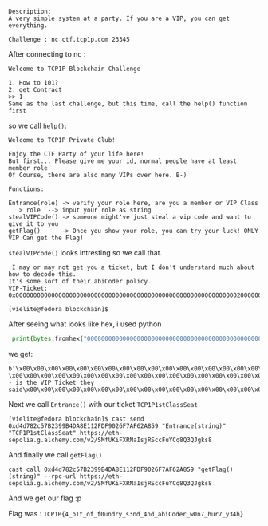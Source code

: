 ```
Description:
A very simple system at a party. If you are a VIP, you can get everything.

Challenge : nc ctf.tcp1p.com 23345
```

After connecting to nc :

```[vielite@fedora blockchain]$ nc ctf.tcp1p.com 23345
Welcome to TCP1P Blockchain Challenge

1. How to 101?
2. get Contract
>> 1
Same as the last challenge, but this time, call the help() function first
```
so we call `help()`:
```vielite@fedora blockchain$ cast call 0xd4d782c57B2399B4DA8E112FDF9026F7AF62A859 "help()(string)" --rpc-url https://eth-sepolia.g.alchemy.com/v2/SMfUKiFXRNaIsjRSccFuYCq8Q3QJgks8
Welcome to TCP1P Private Club!

Enjoy the CTF Party of your life here!
But first... Please give me your id, normal people have at least member role
Of Course, there are also many VIPs over here. B-)

Functions:

Entrance(role) -> verify your role here, are you a member or VIP Class
   > role  --> input your role as string
stealVIPCode() -> someone might've just steal a vip code and want to give it to you
getFlag()      -> Once you show your role, you can try your luck! ONLY VIP Can get the Flag!

```
`stealVIPcode()` looks intresting so we call that.

```[vielite@fedora blockchain]$ cast call 0xd4d782c57B2399B4DA8E112FDF9026F7AF62A859 "stealVIPCode()(string)" --rpc-url https://eth-sepolia.g.alchemy.com/v2/SMfUKiFXRNaIsjRSccFuYCq8Q3QJgks8
 I may or may not get you a ticket, but I don't understand much about how to decode this.
It's some sort of their abiCoder policy. 
VIP-Ticket: 0x0000000000000000000000000000000000000000000000000000000000000020000000000000000000000000000000000000000000000000000000000000002f5443503150317374436c61737353656174202d2069732074686520564950205469636b6574207468657920736169640000000000000000000000000000000000

[vielite@fedora blockchain]$ 
```
After seeing what looks like hex, i used python 

```python
 print(bytes.fromhex("0000000000000000000000000000000000000000000000000000000000000020000000000000000000000000000000000000000000000000000000000000002f5443503150317374436c61737353656174202d2069732074686520564950205469636b6574207468657920736169640000000000000000000000000000000000"))
```
we get: 

```
b'\x00\x00\x00\x00\x00\x00\x00\x00\x00\x00\x00\x00\x00\x00\x00\x00\x00\x00\x00\x00\x00\x00\x00\x00\x00\x00\x00\x00\x00\x00\x00 \x00\x00\x00\x00\x00\x00\x00\x00\x00\x00\x00\x00\x00\x00\x00\x00\x00\x00\x00\x00\x00\x00\x00\x00\x00\x00\x00\x00\x00\x00\x00/TCP1P1stClassSeat - is the VIP Ticket they said\x00\x00\x00\x00\x00\x00\x00\x00\x00\x00\x00\x00\x00\x00\x00\x00\x00'
```
Next we call `Entrance()` with our ticket `TCP1P1stClassSeat`

```
[vielite@fedora blockchain]$ cast send 0xd4d782c57B2399B4DA8E112FDF9026F7AF62A859 "Entrance(string)" "TCP1P1stClassSeat" https://eth-sepolia.g.alchemy.com/v2/SMfUKiFXRNaIsjRSccFuYCq8Q3QJgks8
```

And finally we call `getFlag()`

```
cast call 0xd4d782c57B2399B4DA8E112FDF9026F7AF62A859 "getFlag()(string)" --rpc-url https://eth-sepolia.g.alchemy.com/v2/SMfUKiFXRNaIsjRSccFuYCq8Q3QJgks8
```

And we get our flag :p

Flag was : `TCP1P{4_b1t_of_f0undry_s3nd_4nd_abiCoder_w0n7_hur7_y34h}`

